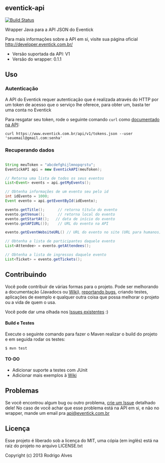 ## eventick-api

[![Build Status](https://secure.travis-ci.org/rodrigoalvesvieira/eventick-api.png?branch=master)](http://travis-ci.org/rodrigoalvesvieira/eventick-api)

Wrapper Java para a API JSON do Eventick

Para mais informações sobre a API em si, visite sua página oficial http://developer.eventick.com.br/

* Versão suportada da API: V1
* Versão do wrapper: 0.1.1

## Uso

### Autenticação

A API do Eventick requer autenticação que é realizada através do HTTP por um token de acesso que o serviço lhe oferece, para obter um, basta ter uma conta no Eventick

Para resgatar seu token, rode o seguinte comando `curl` como [documentado na API]:

`curl https://www.eventick.com.br/api/v1/tokens.json --user 'seuemail@gmail.com:senha'`

### Recuperando dados

```java

String meuToken = "abcdefghijlmnopqrstu";
EventickAPI api = new EventickAPI(meuToken);

// Retorna uma lista de todos os seus eventos
List<Event> events = api.getMyEvents();

// Obtenha informações de um evento seu pelo id
int idEvento = 1000;
Event evento = api.getEventById(idEvento);

evento.getTitle();      // retorna título do evento
evento.getVenue();      // retorna local do evento
evento.getStartAt();   // data de início do evento
evento.getAPIURL());    // URL do evento na API

evento.getEventWebsiteURL() // URL do evento no site (URL para humanos)

// Obtenha a lista de participantes daquele evento
List<Attendee> = evento.getAttendees();

// Obtenha a lista de ingressos daquele evento
List<Ticket> = evento.getTickets();
```

## Contribuindo

Você pode contribuir de várias formas para o projeto. Pode ser melhorando a documentação (Javadocs ou [Wiki]), [reportando bugs], criando testes, aplicações de exemplo e qualquer outra coisa que possa melhorar o projeto ou a vida de quem o usa.

Você pode dar uma olhada nos [Issues existentes] :)

#### Build e Testes

Execute o seguinte comando para fazer o Maven realizar o build do projeto e em seguida rodar os testes:

`$ mvn test`

#### TO-DO

* Adicionar suporte a testes com JUnit
* Adicionar mais exemplos à [Wiki]

## Problemas

Se você encontrou algum bug ou outro problema, [crie um Issue] detalhado dele!
No caso de você achar que esse problema está na API em si, e não no wrapper, mande um email pra [api@eventick.com.br]

## Licença

Esse projeto é liberado sob a licença do MIT, uma cópia (em inglês) está na raiz do projeto no arquivo LICENSE.txt

Copyright (c) 2013 Rodrigo Alves

[documentado na API]: http://developer.eventick.com.br/docs#autenticao
[crie um Issue]: https://github.com/rodrigoalvesvieira/eventick-api/issues/new
[reportando bugs]: https://github.com/rodrigoalvesvieira/eventick-api/issues/new
[api@eventick.com.br]: mailto:api@eventick.com.br
[Issues existentes]: https://github.com/rodrigoalvesvieira/eventick-api/issues
[Wiki]: https://github.com/rodrigoalvesvieira/eventick-api/wiki
